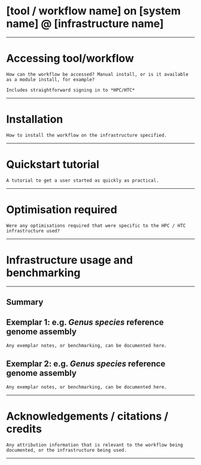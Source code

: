 [tool / workflow name] on [system name] @ [infrastructure name]
===========

---

# Accessing tool/workflow

```
How can the workflow be accessed? Manual install, or is it available as a module install, for example?

Includes straightforward signing in to *HPC/HTC*
```

---

# Installation

```
How to install the workflow on the infrastructure specified.
```

---

# Quickstart tutorial

```
A tutorial to get a user started as quickly as practical.
```

---

# Optimisation required

```
Were any optimisations required that were specific to the HPC / HTC infrastructure used?
```

---

# Infrastructure usage and benchmarking

---

## Summary

## Exemplar 1: e.g. *Genus species* reference genome assembly

```
Any exemplar notes, or benchmarking, can be documented here.
```

## Exemplar 2: e.g. *Genus species* reference genome assembly

```
Any exemplar notes, or benchmarking, can be documented here.
```

---

# Acknowledgements / citations / credits

```
Any attribution information that is relevant to the workflow being documented, or the infrastructure being used.
```

---
